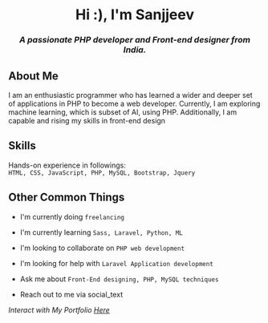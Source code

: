 
<h1 align="center">Hi :), I'm Sanjjeev</h1>

<h3 align="center"><strong><i>A passionate PHP developer and Front-end designer from India.</i></strong></h3>


## About Me
I am an enthusiastic programmer who has learned a wider and deeper set of applications in PHP to become a web developer. Currently, I am exploring machine learning, which is subset of AI, using PHP. Additionally, I am capable and rising my skills in front-end design


## Skills
Hands-on experience in followings:
<br />
`HTML, CSS, JavaScript, PHP, MySQL, Bootstrap, Jquery`

## Other Common Things
 - I'm currently doing `freelancing`

 - I'm currently learning `Sass, Laravel, Python, ML`

 - I'm looking to collaborate on `PHP web development`

 - I'm looking for help with `Laravel Application development`

 - Ask me about `Front-End designing, PHP, MySQL techniques`

 - Reach out to me via social_text

*Interact with My Portfolio [Here](https://ag-sanjjeev.github.io/)*
